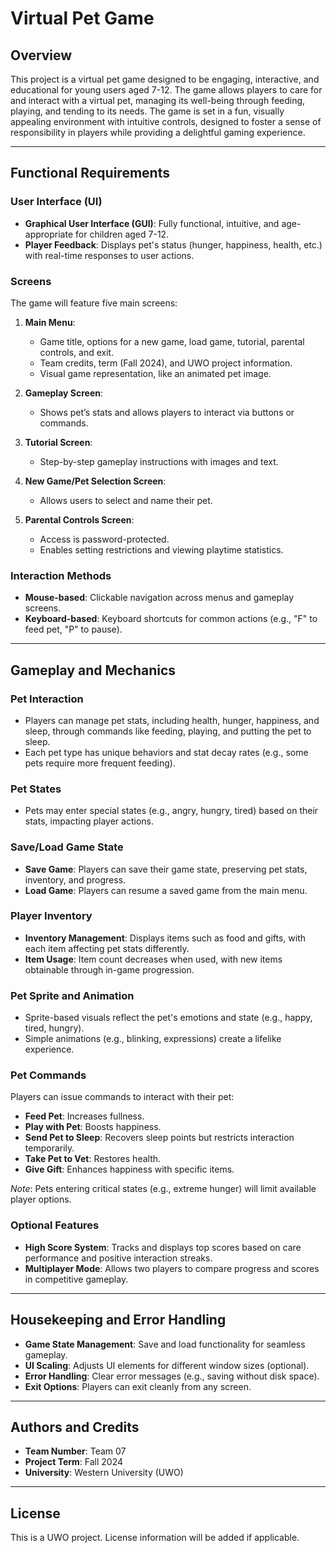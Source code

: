 # Virtual Pet Game

## Overview

This project is a virtual pet game designed to be engaging, interactive, and educational for young users aged 7-12. The game allows players to care for and interact with a virtual pet, managing its well-being through feeding, playing, and tending to its needs. The game is set in a fun, visually appealing environment with intuitive controls, designed to foster a sense of responsibility in players while providing a delightful gaming experience.

---

## Functional Requirements

### User Interface (UI)
- **Graphical User Interface (GUI)**: Fully functional, intuitive, and age-appropriate for children aged 7-12.
- **Player Feedback**: Displays pet's status (hunger, happiness, health, etc.) with real-time responses to user actions.

### Screens
The game will feature five main screens:
1. **Main Menu**:
   - Game title, options for a new game, load game, tutorial, parental controls, and exit.
   - Team credits, term (Fall 2024), and UWO project information.
   - Visual game representation, like an animated pet image.
   
2. **Gameplay Screen**:
   - Shows pet’s stats and allows players to interact via buttons or commands.
   
3. **Tutorial Screen**:
   - Step-by-step gameplay instructions with images and text.

4. **New Game/Pet Selection Screen**:
   - Allows users to select and name their pet.

5. **Parental Controls Screen**:
   - Access is password-protected.
   - Enables setting restrictions and viewing playtime statistics.

### Interaction Methods
- **Mouse-based**: Clickable navigation across menus and gameplay screens.
- **Keyboard-based**: Keyboard shortcuts for common actions (e.g., "F" to feed pet, "P" to pause).

---

## Gameplay and Mechanics

### Pet Interaction
- Players can manage pet stats, including health, hunger, happiness, and sleep, through commands like feeding, playing, and putting the pet to sleep.
- Each pet type has unique behaviors and stat decay rates (e.g., some pets require more frequent feeding).

### Pet States
- Pets may enter special states (e.g., angry, hungry, tired) based on their stats, impacting player actions.

### Save/Load Game State
- **Save Game**: Players can save their game state, preserving pet stats, inventory, and progress.
- **Load Game**: Players can resume a saved game from the main menu.

### Player Inventory
- **Inventory Management**: Displays items such as food and gifts, with each item affecting pet stats differently.
- **Item Usage**: Item count decreases when used, with new items obtainable through in-game progression.

### Pet Sprite and Animation
- Sprite-based visuals reflect the pet's emotions and state (e.g., happy, tired, hungry).
- Simple animations (e.g., blinking, expressions) create a lifelike experience.

### Pet Commands
Players can issue commands to interact with their pet:
- **Feed Pet**: Increases fullness.
- **Play with Pet**: Boosts happiness.
- **Send Pet to Sleep**: Recovers sleep points but restricts interaction temporarily.
- **Take Pet to Vet**: Restores health.
- **Give Gift**: Enhances happiness with specific items.

*Note*: Pets entering critical states (e.g., extreme hunger) will limit available player options.

### Optional Features
- **High Score System**: Tracks and displays top scores based on care performance and positive interaction streaks.
- **Multiplayer Mode**: Allows two players to compare progress and scores in competitive gameplay.

---

## Housekeeping and Error Handling

- **Game State Management**: Save and load functionality for seamless gameplay.
- **UI Scaling**: Adjusts UI elements for different window sizes (optional).
- **Error Handling**: Clear error messages (e.g., saving without disk space).
- **Exit Options**: Players can exit cleanly from any screen.

---

## Authors and Credits
- **Team Number**: Team 07
- **Project Term**: Fall 2024
- **University**: Western University (UWO)

--- 

## License
This is a UWO project. License information will be added if applicable.
